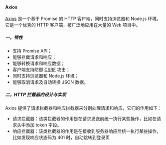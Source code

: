 #### Axios

[Axios](https://link.juejin.cn/?target=https%3A%2F%2Fgithub.com%2Faxios%2Faxios) 是一个基于 Promise 的 HTTP 客户端，同时支持浏览器和 Node.js 环境。它是一个优秀的 HTTP 客户端，被广泛地应用在大量的 Web 项目中。

##### 一，特性

- 支持 Promise API；
- 能够拦截请求和响应；
- 能够转换请求和响应数据；
- 客户端支持防御 [CSRF](https://link.juejin.cn/?target=https%3A%2F%2Fen.wikipedia.org%2Fwiki%2FCross-site_request_forgery) 攻击；
- 同时支持浏览器和 Node.js 环境；
- 能够取消请求及自动转换 JSON 数据。

##### 二，HTTP 拦截器的设计与实现

 Axios 提供了请求拦截器和响应拦截器来分别处理请求和响应，它们的作用如下：

- 请求拦截器：该类拦截器的作用是在请求发送前统一执行某些操作，比如在请求头中添加 token 字段。
- 响应拦截器：该类拦截器的作用是在接收到服务器响应后统一执行某些操作，比如发现响应状态码为 401 时，自动跳转到登录页




